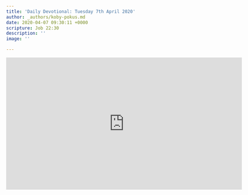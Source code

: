 ```yaml
---
title: 'Daily Devotional: Tuesday 7th April 2020'
author: _authors/koby-pokus.md
date: 2020-04-07 09:30:11 +0000
scripture: Job 22:30
description: ''
image: ''

---
```

<iframe src="https://player.vimeo.com/video/404947553" width="640" height="360" frameborder="0" allow="autoplay; fullscreen" allowfullscreen></iframe>